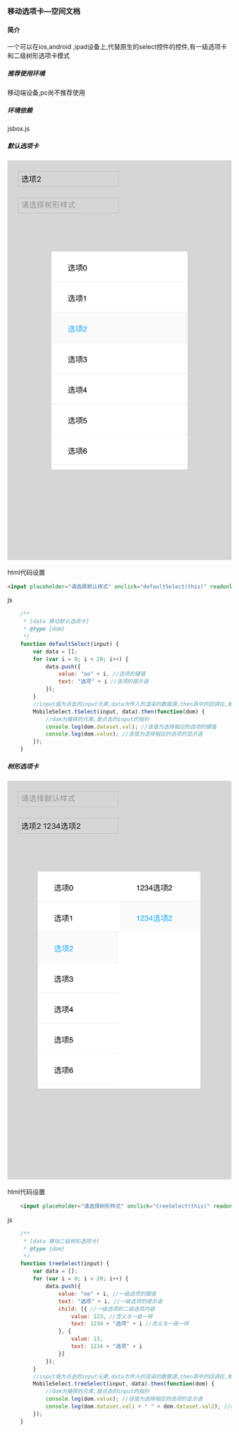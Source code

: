 ### 移动选项卡—空间文档

#### 简介

一个可以在ios,android ,ipad设备上,代替原生的select控件的控件,有一级选项卡和二级树形选项卡模式

##### 推荐使用环境

移动端设备,pc尚不推荐使用

##### 环境依赖

jsbox.js

##### 默认选项卡

<img src = "img/default.png"/>

html代码设置

```html
<input placeholder="请选择默认样式" onclick="defaultSelect(this)" readonly="readonly"/>
```

js

```javascript
    /**
     * [data 移动默认选项卡]
     * @type {dom}
     */
    function defaultSelect(input) {
        var data = [];
        for (var i = 0; i < 20; i++) {
            data.push({
                value: "oo" + i, //选项的键值
                text: "选项" + i //选项的提示语
            });
        }
        //input值为点击的input元素,data为传入的渲染的数据源,then其中的回调在,触发值变化的回调
        MobileSelect.tSelect(input, data).then(function(dom) {
            //dom为捕获的元素,是点击的input的指针
            console.log(dom.dataset.val); //该值为选择相应的选项的键值
            console.log(dom.value); //该值为选择相应的选项的显示语
        });
    }
```


##### 树形选项卡

<img src = "img/tree.png"/>

html代码设置

```html
    <input placeholder="请选择树形样式" onclick="treeSelect(this)" readonly="readonly" />
```

js

```javascript
    /**
     * [data 移动二级树形选项卡]
     * @type {dom}
     */
    function treeSelect(input) {
        var data = [];
        for (var i = 0; i < 20; i++) {
            data.push({
                value: "oo" + i, //一级选项的键值
                text: "选项" + i, //一级选项的提示语
                child: [{ //一级选项的二级选项内容
                    value: 123, //含义与一级一样
                    text: 1234 + "选项" + i //含义与一级一样
                }, {
                    value: 13,
                    text: 1234 + "选项" + i
                }]
            });
        }
        //input值为点击的input元素,data为传入的渲染的数据源,then其中的回调在,触发值变化的回调
        MobileSelect.treeSelect(input, data).then(function(dom) {
            //dom为捕获的元素,是点击的input的指针
            console.log(dom.value); //该值为选择相应的选项的显示语
            console.log(dom.dataset.val1 + " " + dom.dataset.val2); //dom.dataset.val1 为一级选项的键值,dom.dataset.val2 为二级选项的键值
        });
    }
```
